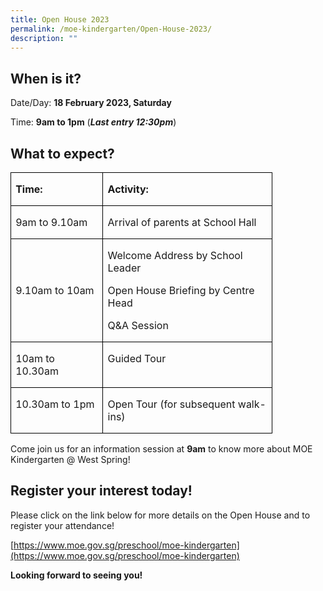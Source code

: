 ```yaml
---
title: Open House 2023
permalink: /moe-kindergarten/Open-House-2023/
description: ""
---
```



## When is it?
Date/Day: **18 February 2023, Saturday**

Time: **9am to 1pm** (***Last entry 12:30pm***)

## What to expect?

<table style="border-collapse:collapse;mso-yfti-tbllook:1184;mso-padding-alt:0in 0in 0in 0in" cellpadding="0" cellspacing="0" border="0" class="MsoNormalTable"><tbody><tr style="mso-yfti-irow:0;mso-yfti-firstrow:yes"><td style="width:99.0pt;border:solid windowtext 1.0pt;
  padding:0in 5.4pt 0in 5.4pt" valign="top" width="132"><p class="MsoNormal"><b>Time:</b></p></td><td style="width:191.35pt;border:solid windowtext 1.0pt;
  border-left:none;padding:0in 5.4pt 0in 5.4pt" valign="top" width="255"><p class="MsoNormal"><b>Activity:</b></p></td></tr><tr style="mso-yfti-irow:1"><td style="width:99.0pt;border:solid windowtext 1.0pt;border-top:
  none;padding:0in 5.4pt 0in 5.4pt" width="132"><p class="MsoNormal">9am to 9.10am</p></td><td style="width:191.35pt;border-top:none;border-left:none;
  border-bottom:solid windowtext 1.0pt;border-right:solid windowtext 1.0pt;
  padding:0in 5.4pt 0in 5.4pt" width="255"><p class="MsoNormal">Arrival of parents at School Hall</p></td></tr><tr style="mso-yfti-irow:2"><td style="width:99.0pt;border:solid windowtext 1.0pt;border-top:
  none;padding:0in 5.4pt 0in 5.4pt" width="132"><p class="MsoNormal">9.10am to 10am</p></td><td style="width:191.35pt;border-top:none;border-left:none;
  border-bottom:solid windowtext 1.0pt;border-right:solid windowtext 1.0pt;
  padding:0in 5.4pt 0in 5.4pt" width="255"><p class="MsoNormal">Welcome Address by School Leader</p><p class="MsoNormal">Open House Briefing by Centre Head</p><p class="MsoNormal">Q&amp;A Session</p></td></tr><tr style="mso-yfti-irow:3"><td style="width:99.0pt;border:solid windowtext 1.0pt;
  border-top:none;padding:0in 5.4pt 0in 5.4pt" valign="top" width="132"><p class="MsoNormal">10am to 10.30am</p></td><td style="width:191.35pt;border-top:none;border-left:
  none;border-bottom:solid windowtext 1.0pt;border-right:solid windowtext 1.0pt;
  padding:0in 5.4pt 0in 5.4pt" valign="top" width="255"><p class="MsoNormal">Guided Tour</p></td></tr><tr style="mso-yfti-irow:4;mso-yfti-lastrow:yes"><td style="width:99.0pt;border:solid windowtext 1.0pt;
  border-top:none;padding:0in 5.4pt 0in 5.4pt" valign="top" width="132"><p class="MsoNormal">10.30am to 1pm</p></td><td style="width:191.35pt;border-top:none;border-left:
  none;border-bottom:solid windowtext 1.0pt;border-right:solid windowtext 1.0pt;
  padding:0in 5.4pt 0in 5.4pt" valign="top" width="255"><p class="MsoNormal">Open Tour (for subsequent walk-ins)</p></td></tr></tbody></table>

Come join us for an information session at **9am** to know more about MOE Kindergarten @ West Spring!

## Register your interest today!
Please click on the link below for more details on the Open House and to register your attendance! 

[https://www.moe.gov.sg/preschool/moe-kindergarten](https://www.moe.gov.sg/preschool/moe-kindergarten)

**Looking forward to seeing you!**